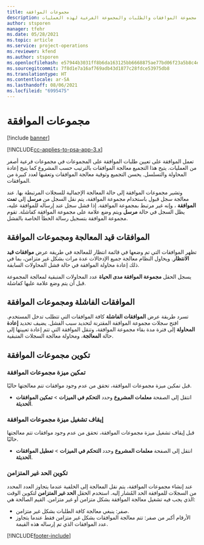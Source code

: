 ```yaml
---
title: مجموعات الموافقة
description: يوفر موضوع هذا الموضوع معلومات حول مجموعة الموافقات والطلبات والمجموعة الفرعية لهذه العمليات.
author: stsporen
manager: tfehr
ms.date: 05/28/2021
ms.topic: article
ms.service: project-operations
ms.reviewer: kfend
ms.author: stsporen
ms.openlocfilehash: e57944b3031ff8b6da163125bb6668875ae77bd06f23a5b8c4ef06f396210e4f
ms.sourcegitcommit: 7f8d1e7a16af769adb43d1877c28fdce53975db8
ms.translationtype: HT
ms.contentlocale: ar-SA
ms.lasthandoff: 08/06/2021
ms.locfileid: "6995475"
---
```

# <a name="approval-sets"></a>مجموعات الموافقة

[!include [banner](../includes/psa-now-project-operations.md)]

[!INCLUDE[cc-applies-to-psa-app-3.x](../includes/cc-applies-to-psa-app-3x.md)]

تعمل الموافقة على تعيين طلبات الموافقة على المجموعات في مجموعات فرعية أصغر من العمليات. يتيح هذا التجميع معالجة الموافقات بالترتيب حسب المشروع كما يتيح إعادة المحاولة والتسلسل. يحسن التجميع وثوقية معالجة الموافقات وتعقبها لعدد كبيرة من الموافقات.

وتشير مجموعات الموافقة إلى حالة المعالجة الإجمالية للسجلات المرتبطة بها. عند معالجة سجل قبول باستخدام مجموعة الموافقة، يتم نقل السجل من **مرسل** إلى **تمت الموافقة** ، وإنه غير مرتبط بمجموعة الموافقة. إذا فشل سجل عند إرساله للموافقة عليه، يظل السجل في حالة **مرسل** ويتم وضع علامة على مجموعة الموافقة كفاشلة. تقوم مجموعة الموافقة بتسجيل رسالة الخطأ الخاصة بالفشل.

## <a name="processing-approvals-and-approval-sets"></a>الموافقات قيد المعالجة ومجموعات الموافقة
تظهر الموافقات التي تم وضعها في قائمة انتظار للمعالجة في طريقة عرض **موافقات قيد الانتظار**. ويحاول النظام معالجة جميع الإدخالات عدة مرات بشكل غير متزامن، بما في ذلك إعادة محاولة الموافقة في حالة فشل المحاولات السابقة.

يسجل الحقل **مجموعة الموافقة مدى الحياة** عدد المحاولات المتبقية لمعالجة المجموعة قبل أن يتم وضع علامة عليها كفاشلة.

## <a name="failed-approvals-and-approval-sets"></a>الموافقات الفاشلة ومجموعات الموافقة
تسرد طريقة عرض **الموافقات الفاشلة** كافة الموافقات التي تتطلب تدخل المستخدم. افتح سجلات مجموعة الموافقة المقترنة لتحديد سبب الفشل.
يضيف تحديد **إعادة المحاولة** إلى فترة مدة بقاء مجموعة الموافقة، وتنقل الموافقة التي تتم إعادة تعيينها إلى حالة **المعالجة**، ومحاولة معالجة السجلات المتبقية.

## <a name="configure-approval-sets"></a>تكوين مجموعات الموافقة

###  <a name="enable-the-approval-sets-feature"></a>تمكين ميزة مجموعات الموافقة
قبل تمكين ميزة مجموعات الموافقة، تحقق من عدم وجود موافقات تتم معالجتها حاليًا.

- انتقل إلى الصفحة **معلمات المشروع** وحدد **التحكم في الميزات** > **تمكين الموافقات الحديثة**.

### <a name="turn-off-the-approval-sets-feature"></a>إيقاف تشغيل ميزة مجموعات الموافقة
قبل إيقاف تشغيل ميزة مجموعات الموافقة، تحقق من عدم وجود موافقات تتم معالجتها حاليًا.

- انتقل إلى الصفحة **معلمات المشروع** وحدد **التحكم في الميزات** > **تعطيل الموافقات الحديثة**.

### <a name="configuring-the-asynchronous-threshold"></a>تكوين الحد غير المتزامن 
عند إنشاء مجموعات الموافقة، يتم نقل المعالجة إلى الخلفية عندما يتجاوز العدد المحدد من السجلات للموافقة الحد المُشار إليه. استخدم الحقل **الحد غير المتزامن** لتكوين الوقت الذي يجب فيه تشغيل معالجة الموافقة بشكل متزامن أو غير متزامن.
القيم الصالحة هي:

  - صفر: ينبغي معالجة كافة الطلبات بشكل غير متزامن. 
  - الأرقام أكبر من صفر: تتم معالجة الموافقات بشكل غير متزامن فقط عندما يتجاوز عدد الموافقات الذي تم إرساله هذه القيمة.

[!INCLUDE[footer-include](../includes/footer-banner.md)]
